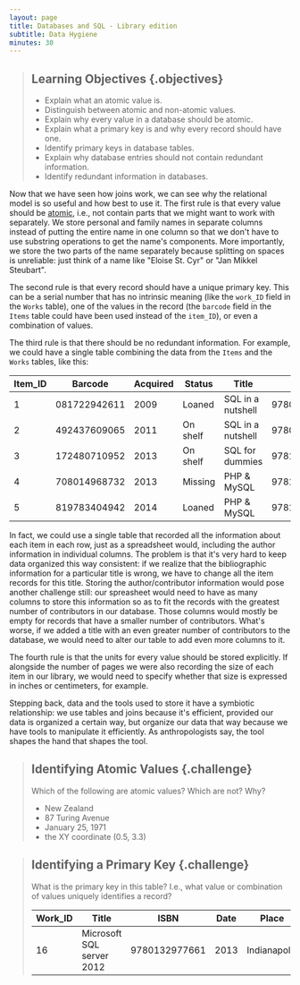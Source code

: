 ```yaml
---
layout: page
title: Databases and SQL - Library edition
subtitle: Data Hygiene
minutes: 30
---
```

> ## Learning Objectives {.objectives}
>
> *   Explain what an atomic value is.
> *   Distinguish between atomic and non-atomic values.
> *   Explain why every value in a database should be atomic.
> *   Explain what a primary key is and why every record should have one.
> *   Identify primary keys in database tables.
> *   Explain why database entries should not contain redundant information.
> *   Identify redundant information in databases.

Now that we have seen how joins work,
we can see why the relational model is so useful
and how best to use it.
The first rule is that every value should be [atomic](reference.html#atomic),
i.e.,
not contain parts that we might want to work with separately.
We store personal and family names in separate columns instead of putting the entire name in one column
so that we don't have to use substring operations to get the name's components.
More importantly,
we store the two parts of the name separately because splitting on spaces is unreliable:
just think of a name like "Eloise St. Cyr" or "Jan Mikkel Steubart".

The second rule is that every record should have a unique primary key.
This can be a serial number that has no intrinsic meaning
(like the `work_ID` field in the `Works` table),
one of the values in the record (the `barcode` field in the `Items` table could have been
used instead of the `item_ID`),
or even a combination of values.

The third rule is that there should be no redundant information.
For example, we could have a single table combining the data from the
`Items` and the `Works` tables, like this:

|Item_ID|Barcode     |Acquired|Status  |Title            |ISBN         |Date|Place     |Publisher|Edition|Pages|
|-------|------------|--------|--------|-----------------|-------------|----|----------|---------|-------|-----|
|1      |081722942611|2009    |Loaned  |SQL in a nutshell|9780596518844|2009|Sebastopol|O'Reilly |3rd ed.|578  |
|2      |492437609065|2011    |On shelf|SQL in a nutshell|9780596518844|2009|Sebastopol|O'Reilly |3rd ed.|578  |
|3      |172480710952|2013    |On shelf|SQL for dummies  |9781118607961|2013|Hoboken   |Wiley    |8th ed.|     |
|4      |708014968732|2013    |Missing |PHP & MySQL      |9781449325572|2013|Sebastopol|O'Reilly |2nd ed.|532  |
|5      |819783404942|2014    |Loaned  |PHP & MySQL      |9781449325572|2013|Sebastopol|O'Reilly |2nd ed.|532  |


In fact,
we could use a single table that recorded all the information about each item in each row,
just as a spreadsheet would,
including the author information in individual columns.
The problem is that it's very hard to keep data organized this way consistent:
if we realize that the bibliographic information for a particular title is wrong,
we have to change all the item records for this title.
Storing the author/contributor information would pose another challenge still:
our spreasheet would need to have as many columns to store this information so as to
fit the records with the greatest number of contributors in our database. Those columns
would mostly be empty for records that have a smaller number of contributors. What's worse,
if we added a title with an even greater number of contributors to the database, we
would need to alter our table to add even more columns to it.

The fourth rule is that the units for every value should be stored explicitly.
If alongside the number of pages we were also recording the size of each item in
our library, we would need to specify whether that size is expressed in inches
or centimeters, for example.

Stepping back,
data and the tools used to store it have a symbiotic relationship:
we use tables and joins because it's efficient,
provided our data is organized a certain way,
but organize our data that way because we have tools to manipulate it efficiently.
As anthropologists say,
the tool shapes the hand that shapes the tool.

> ## Identifying Atomic Values {.challenge}
>
> Which of the following are atomic values? Which are not? Why?
>
> *   New Zealand
> *   87 Turing Avenue
> *   January 25, 1971
> *   the XY coordinate (0.5, 3.3)

> ## Identifying a Primary Key {.challenge}
>
> What is the primary key in this table?
> I.e., what value or combination of values uniquely identifies a record?
>
> |Work_ID|Title                    |ISBN         |Date|Place       |Publisher|
> |-------|-------------------------|-------------|----|------------|---------|
> |16     |Microsoft SQL server 2012|9780132977661|2013|Indianapolis|Sams     |